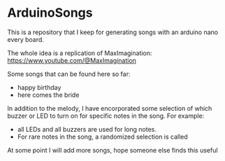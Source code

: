 # ArduinoSongs
This is a repository that I keep for generating songs with an arduino nano every board. 

The whole idea is a replication of MaxImagination: https://www.youtube.com/@MaxImagination

Some songs that can be found here so far: 

- happy birthday
- here comes the bride

In addition to the melody, I have encorporated some selection of which buzzer or LED to turn on for specific notes in the song. For example:

- all LEDs and all buzzers are used for long notes.
- For rare notes in the song, a randomized selection is called

At some point I will add more songs, hope someone else finds this useful

